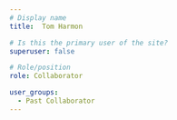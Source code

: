 ```yaml
---
# Display name
title:  Tom Harmon

# Is this the primary user of the site?
superuser: false

# Role/position
role: Collaborator

user_groups:
  - Past Collaborator
---
```


